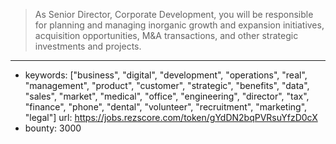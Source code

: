 >As Senior Director, Corporate Development, you will be responsible for planning and managing inorganic growth and expansion initiatives, acquisition opportunities, M&A transactions, and other strategic investments and projects.
------
- keywords: ["business", "digital", "development", "operations", "real", "management", "product", "customer", "strategic", "benefits", "data", "sales", "market", "medical", "office", "engineering", "director", "tax", "finance", "phone", "dental", "volunteer", "recruitment", "marketing", "legal"]
url: https://jobs.rezscore.com/token/gYdDN2bqPVRsuYfzD0cX
- bounty: 3000
